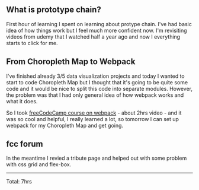 ## What is prototype chain?

First hour of learning I spent on learning about protype chain. I've had basic idea 
of how things work but I feel much more confident now. I'm revisiting videos from udemy 
that I watched half a year ago and now I everything starts to click for me.

## From Choropleth Map to Webpack

I've finished already 3/5 data visualization projects and today I wanted to start to code 
Choropleth Map but I thought that it's going to be quite some code and it would be nice to 
split this code into separate modules. However, the problem was that I had only general idea
of how webpack works and what it does.

So I took [freeCodeCamp course on webpack](https://www.youtube.com/watch?v=MpGLUVbqoYQ) - about 2hrs video - and it was so cool and helpful, I really 
learned a lot, so tomorrow I can set up webpack for my Choropleth Map and get going.

## fcc forum
In the meantime I revied a tribute page and helped out with some problem with css grid and flex-box.
<hr>
Total: 7hrs


